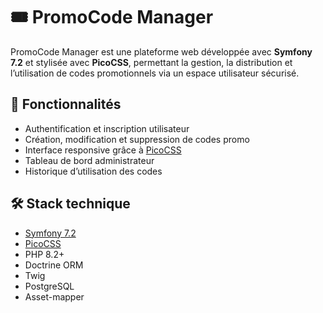 # 🎟️ PromoCode Manager

PromoCode Manager est une plateforme web développée avec **Symfony 7.2** et stylisée avec **PicoCSS**, permettant la gestion, la distribution et l’utilisation de codes promotionnels via un espace utilisateur sécurisé.

## 🚀 Fonctionnalités

- Authentification et inscription utilisateur
- Création, modification et suppression de codes promo
- Interface responsive grâce à [PicoCSS](https://picocss.com/)
- Tableau de bord administrateur
- Historique d’utilisation des codes

## 🛠️ Stack technique

- [Symfony 7.2](https://symfony.com/)
- [PicoCSS](https://picocss.com/)
- PHP 8.2+
- Doctrine ORM
- Twig
- PostgreSQL
- Asset-mapper